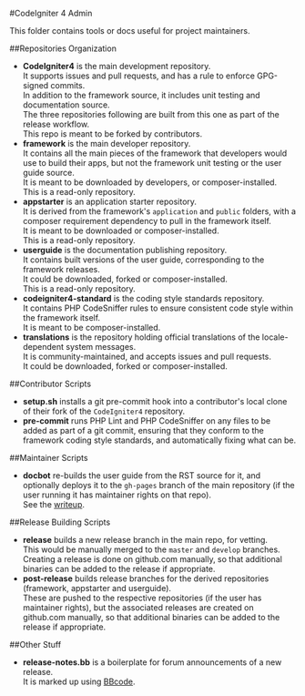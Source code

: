 #CodeIgniter 4 Admin

This folder contains tools or docs useful for project maintainers.

##Repositories Organization

-   **CodeIgniter4** is the main development repository.  
    It supports issues and pull requests, and has a rule to enforce GPG-signed commits.  
    In addition to the framework source, it includes unit testing and documentation source.  
    The three repositories following are built from this one as part of the release workflow.  
    This repo is meant to be forked by contributors.
-   **framework** is the main developer repository.  
    It contains all the main pieces of the framework that developers would use to
    build their apps, but not the framework unit testing or the user guide source.  
    It is meant to be downloaded by developers, or composer-installed.  
    This is a read-only repository.
-   **appstarter** is an application starter repository.  
    It is derived from the framework's `application` and `public` folders, with
    a composer requirement dependency to pull in the framework itself.  
    It is meant to be downloaded or composer-installed.  
    This is a read-only repository.
-   **userguide** is the documentation publishing repository.  
    It contains built versions of the user guide, corresponding to the
    framework releases.  
    It could be downloaded, forked or composer-installed.  
    This is a read-only repository.
-   **codeigniter4-standard** is the coding style standards repository.  
    It contains PHP CodeSniffer rules to ensure consistent code style
    within the framework itself.  
    It is meant to be composer-installed.
-   **translations** is the repository holding official translations of
    the locale-dependent system messages.  
    It is community-maintained, and accepts issues and pull requests.  
    It could be downloaded, forked or composer-installed.

##Contributor Scripts

-   **setup.sh** installs a git pre-commit hook into a contributor's
    local clone of their fork of the `CodeIgniter4` repository.
-   **pre-commit** runs PHP Lint and PHP CodeSniffer on any files
    to be added as part of a git commit, ensuring that they conform to the
    framework coding style standards, and automatically fixing what can be.

##Maintainer Scripts

-   **docbot** re-builds the user guide from the RST source for it,
    and optionally deploys it to the `gh-pages` branch of the main
    repository (if the user running it has maintainer rights on that repo).  
    See the [writeup](./docbot.md).

##Release Building Scripts

-   **release** builds a new release branch in the main repo, for vetting.    
    This would be manually merged to the `master` and `develop` branches.  
    Creating a release is done on github.com manually, so that additional
    binaries can be added to the release if appropriate.
-   **post-release** builds release branches for the derived repositories
    (framework, appstarter and userguide).  
    These are pushed to the respective repositories (if the user has maintainer
    rights), but the associated releases are created on github.com manually, so 
    that additional binaries can be added to the release if appropriate.


##Other Stuff

-   **release-notes.bb** is a boilerplate for forum announcements of a new release.  
    It is marked up using [BBcode](https://en.wikipedia.org/wiki/BBCode).
